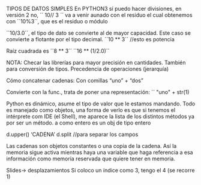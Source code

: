 TIPOS DE DATOS SIMPLES
En PYTHON3 sí puedo hacer divisiones, en versión 2 no, 
´´
10// 3
´´
va a venir aunado con el residuo el cual obtenemos con ´´10%3´´, que es el residuo o módulo

´´10/3.0´´, el tipo de dato se convierte al de mayor capacidad. Este caso se convierte a flotante por el tipo decimal.
 ´´10 ** 3´´ 	//esto es potencia

Raíz cuadrada es 
´´8 ** 3´´ 
´´16 ** (1/2.0)´´

NOTA: Checar las librerías para mayor precisión en cantidades. También para conversión de tipos. 
Precedencia de operaciones (jerarquía)

Cómo concatenar cadenas:
Con comillas “uno” + “dos”

Convierte con la func., trata de poner una representación: 
´´ "uno" + str(1)

Python es dinámico, asume el tipo de valor que le estamos mandando. 
Todo es manejado como objetos, una forma de verlo es que si tenemos el intérprete com IDE (el Shell), me aparece la lista de los distintos métodos ya por ser un método. 
a como entero es un obj de tipo entero

d.upper()
‘CADENA’
d.split //para separar los campos

Las cadenas son objetos constantes o una copia de la cadena. Así la memoria sigue activa mientras haya una variable que haga referencia a esa información como memoria reservada que quiere tener en memoria.

Slides→ desplazamientos
Si coloco un índice como 3, tengo el 4 (se recorre 1)

